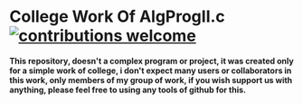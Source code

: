# College Work Of AlgProgII.c [![contributions welcome](https://img.shields.io/badge/contributions-welcome-brightgreen.svg?style=flat)](https://github.com/dwyl/esta/issues)

<b>This repository, doesn't a complex program or project, it was created only for a simple work of college, i don't expect many users or collaborators in this work, only members of my group of work, if you wish support us with anything, please feel free to using any tools of github for this.</b>


